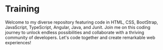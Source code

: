 # Training

Welcome to my diverse repository featuring code in HTML, CSS, BootStrap, JavaScript, TypeScript, Angular, Java, and Junit. Join me on this coding journey to unlock endless possibilities and collaborate with a thriving community of developers. Let's code together and create remarkable web experiences!
